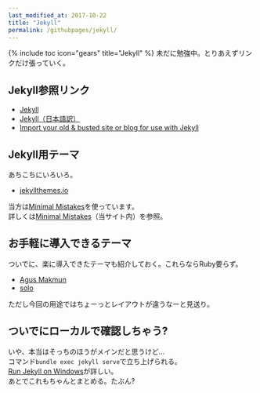 ```yaml
---
last_modified_at: 2017-10-22
title: "Jekyll"
permalink: /githubpages/jekyll/
---
```

{% include toc icon="gears" title="Jekyll" %} 未だに勉強中。とりあえずリンクだけ張っていく。

## Jekyll参照リンク
- [Jekyll](http://jekyllrb.com/)   
- [Jekyll（日本語訳）](http://jekyllrb-ja.github.io/)   
- [Import your old & busted site or blog for use with Jekyll](http://import.jekyllrb.com/)

## Jekyll用テーマ
あちこちにいろいろ。   
- [jekyllthemes.io](https://jekyllthemes.io/)  

当方は[Minimal Mistakes](https://mmistakes.github.io/minimal-mistakes/)を使っています。   
詳しくは[Minimal Mistakes](/docs/minimal-mistakes/)（当サイト内）を参照。


## お手軽に導入できるテーマ
ついでに、楽に導入できたテーマも紹介しておく。これらならRuby要らず。

- [Agus Makmun](https://agusmakmun.github.io/)
- [solo](https://chibicode.github.io/solo/)    

ただし今回の用途ではちょーっとレイアウトが違うなーと見送り。

## ついでにローカルで確認しちゃう?
いや、本当はそっちのほうがメインだと思うけど…  
コマンド`bundle exec jekyll serve`で立ち上げられる。  
[Run Jekyll on Windows](http://jekyll-windows.juthilo.com/)が詳しい。  
あとでこれもちゃんとまとめる。たぶん?
